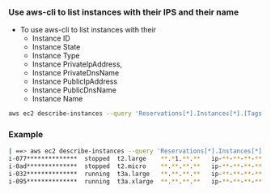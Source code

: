 ### Use aws-cli to list instances with their IPS and their name


- To use aws-cli to list instances with their
  - Instance ID
  - Instance State
  - Instance Type
  - Instance PrivateIpAddress,
  - Instance PrivateDnsName
  - Instance PublicIpAddress
  - Instance PublicDnsName
  - Instance Name

```bash
aws ec2 describe-instances --query 'Reservations[*].Instances[*].[Tags[?Key==`Name`].Value[],InstanceId,State.Name,InstanceType,PrivateIpAddress,PrivateDnsName,PublicIpAddress,PublicDnsName]' --output json | tr -d '\n[] "' | perl -pe 's/i-/\ni-/g' | tr ',' '\t' | sed -e 's/null/None/g' | grep '^i-' | column -t
```
### Example
```bash
| ==> aws ec2 describe-instances --query 'Reservations[*].Instances[*].[Tags[?Key==`Name`].Value[],InstanceId,State.Name,InstanceType,PrivateIpAddress,PrivateDnsName,PublicIpAddress,PublicDnsName]' --output json | tr -d '\n[] "' | perl -pe 's/i-/\ni-/g' | tr ',' '\t' | sed -e 's/null/None/g' | grep '^i-' | column -t
i-077**************  stopped  t2.large    **.*1.**.**   ip-**-**-**-**.us-**.compute.internal   None          ec2-**-**-**-**.us-**.compute.amazonaws.com    QTP-Ops-03                                               
i-0ad**************  stopped  t2.micro    **.**.**.**   ip-**-**-**-**.us-**.compute.internal   None          ec2-**-**-**-**.us-**.compute.amazonaws.com    QTP-Ops-04                                              
i-032**************  running  t3a.large   **.**.**.**   ip-**-**-**-**.us-**.compute.internal   **.**.**.**   ec2-**-**-**-**.us-**.compute.amazonaws.com    QTP-Ops-02
i-095**************  running  t3a.xlarge  **.**.**.**   ip-**-**-**-**.us-**.compute.internal   **.**.**.**   ec2-**-**-**-**.us-**.compute.amazonaws.com    QTP-Mds-01
```